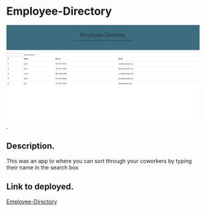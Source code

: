 # Employee-Directory
![this is an image](/public/Screen%20Shot%202020-10-14%20at%209.24.17%20AM.png). 
## Description. 
This was an app to where you can sort through your coworkers by typing their name in the search box
## Link to deployed. 
[Employee-Directory]( https://sheltered-wave-68088.herokuapp.com/)